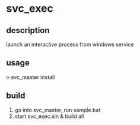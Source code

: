 # svc_exec

## description

launch an interactive process from windows service

## usage

\> svc_master install

## build

1. go into svc_master, run sample.bat
2. start svc_exec.sln & build all

